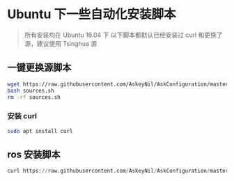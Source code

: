 # Ubuntu 下一些自动化安装脚本

> 所有安装均在 Ubuntu 16.04 下
> 以下脚本都默认已经安装过 curl 和更换了源，建议使用 Tsinghua 源



## 一键更换源脚本

```bash
wget https://raw.githubusercontent.com/AskeyNil/AskConfiguration/master/sources.sh 
bash sources.sh
rm -rf sources.sh
```

### 安装 curl
```bash
sudo apt install curl
```


## ros 安装脚本

```python
curl https://raw.githubusercontent.com/AskeyNil/AskConfiguration/master/ros.sh | bash
```

